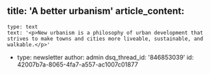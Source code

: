 title: 'A better urbanism'
article_content:
  -
    type: text
    text: '<p>New urbanism is a philosophy of urban development that strives to make towns and cities more liveable, sustainable, and walkable.</p>'
  -
    type: newsletter
author: admin
dsq_thread_id: '846853039'
id: 42007b7a-8065-4fa7-a557-ac1007c01877
